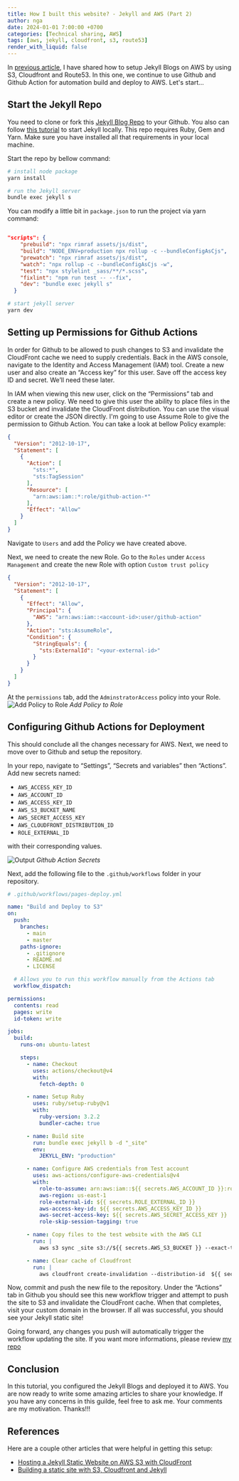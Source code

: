 ```yaml
---
title: How I built this website? - Jekyll and AWS (Part 2)
author: nga
date: 2024-01-01 7:00:00 +0700
categories: [Technical sharing, AWS]
tags: [aws, jekyll, cloudfront, s3, route53]
render_with_liquid: false
---
```


In [previous article](/posts/how-i-built-this-website-part-1), I have shared how to setup Jekyll Blogs on AWS by using S3, Cloudfront and Route53. In this one, we continue to use Github and Github Action for automation build and deploy to AWS. Let's start...

## Start the Jekyll Repo

You need to clone or fork this [Jekyll Blog Repo](https://github.com/cotes2020/jekyll-theme-chirpy) to your Github. You also can follow [this tutorial](https://chirpy.cotes.page/posts/getting-started/) to start Jekyll locally. This repo requires Ruby, Gem and Yarn. Make sure you have installed all that requirements in your local machine.

Start the repo by bellow command:

```bash
# install node package
yarn install

# run the Jekyll server
bundle exec jekyll s
```

You can modify a little bit in `package.json` to run the project via yarn command:

```json

"scripts": {
    "prebuild": "npx rimraf assets/js/dist",
    "build": "NODE_ENV=production npx rollup -c --bundleConfigAsCjs",
    "prewatch": "npx rimraf assets/js/dist",
    "watch": "npx rollup -c --bundleConfigAsCjs -w",
    "test": "npx stylelint _sass/**/*.scss",
    "fixlint": "npm run test -- --fix",
    "dev": "bundle exec jekyll s" 
  }

```

```bash
# start jekyll server
yarn dev
```

## Setting up Permissions for Github Actions

In order for Github to be allowed to push changes to S3 and invalidate the CloudFront cache we need to supply credentials. Back in the AWS console, navigate to the Identity and Access Management (IAM) tool. Create a new user and also create an “Access key” for this user. Save off the access key ID and secret. We’ll need these later.

In IAM when viewing this new user, click on the “Permissions” tab and create a new policy. We need to give this user the ability to place files in the S3 bucket and invalidate the CloudFront distribution. You can use the visual editor or create the JSON directly. I'm going to use Assume Role to give the permission to Github Action. You can take a look at bellow Policy example:

```json
{
  "Version": "2012-10-17",
  "Statement": [
    {
      "Action": [
        "sts:*",
        "sts:TagSession"
      ],
      "Resource": [
        "arn:aws:iam::*:role/github-action-*"
      ],
      "Effect": "Allow"
    }
  ]
}
```

Navigate to `Users` and add the Policy we have created above.

Next, we need to create the new Role. Go to the `Roles` under `Access Management` and create the new Role with option `Custom trust policy`

```json
{
  "Version": "2012-10-17",
  "Statement": [
    {
      "Effect": "Allow",
      "Principal": {
        "AWS": "arn:aws:iam::<account-id>:user/github-action"
      },
      "Action": "sts:AssumeRole",
      "Condition": {
        "StringEquals": {
          "sts:ExternalId": "<your-external-id>"
        }
      }
    }
  ]
}
```

At the `permissions` tab, add the `AdminstratorAccess` policy into your Role.
![Add Policy to Role](/assets/img/posts/how-i-built-this-website/add-policy-to-role.png)
_Add Policy to Role_

## Configuring Github Actions for Deployment
This should conclude all the changes necessary for AWS. Next, we need to move over to Github and setup the repository.

In your repo, navigate to “Settings”, “Secrets and variables” then “Actions”. Add new secrets named:
 - `AWS_ACCESS_KEY_ID`
 - `AWS_ACCOUNT_ID`
 - `AWS_ACCESS_KEY_ID`
 - `AWS_S3_BUCKET_NAME`
 - `AWS_SECRET_ACCESS_KEY`
 - `AWS_CLOUDFRONT_DISTRIBUTION_ID`
 - `ROLE_EXTERNAL_ID`

with their corresponding values. 

![Output](/assets/img/posts/how-i-built-this-website/github-action-secrets.png)
_Github Action Secrets_

Next, add the following file to the `.github/workflows` folder in your repository.

```yaml
# .github/workflows/pages-deploy.yml

name: "Build and Deploy to S3"
on:
  push:
    branches:
      - main
      - master
    paths-ignore:
      - .gitignore
      - README.md
      - LICENSE

  # Allows you to run this workflow manually from the Actions tab
  workflow_dispatch:

permissions:
  contents: read
  pages: write
  id-token: write

jobs:
  build:
    runs-on: ubuntu-latest

    steps:
      - name: Checkout
        uses: actions/checkout@v4
        with:
          fetch-depth: 0

      - name: Setup Ruby
        uses: ruby/setup-ruby@v1
        with:
          ruby-version: 3.2.2
          bundler-cache: true

      - name: Build site
        run: bundle exec jekyll b -d "_site"
        env:
          JEKYLL_ENV: "production"

      - name: Configure AWS credentials from Test account
        uses: aws-actions/configure-aws-credentials@v4
        with:
          role-to-assume: arn:aws:iam::${{ secrets.AWS_ACCOUNT_ID }}:role/<role-name>
          aws-region: us-east-1
          role-external-id: ${{ secrets.ROLE_EXTERNAL_ID }}
          aws-access-key-id: ${{ secrets.AWS_ACCESS_KEY_ID }}
          aws-secret-access-key: ${{ secrets.AWS_SECRET_ACCESS_KEY }}
          role-skip-session-tagging: true

      - name: Copy files to the test website with the AWS CLI
        run: |
          aws s3 sync _site s3://${{ secrets.AWS_S3_BUCKET }} --exact-timestamps --delete

      - name: Clear cache of Cloudfront
        run: |
          aws cloudfront create-invalidation --distribution-id  ${{ secrets.DISTRIBUTION_ID }} --paths "/*"

```

Now, commit and push the new file to the repository. Under the “Actions” tab in Github you should see this new workflow trigger and attempt to push the site to S3 and invalidate the CloudFront cache. When that completes, visit your custom domain in the browser. If all was successful, you should see your Jekyll static site!

Going forward, any changes you push will automatically trigger the workflow updating the site. If you want more informations, please review [my repo](https://github.com/ngahoangvan/blog)

## Conclusion

In this tutorial, you configured the Jekyll Blogs and deployed it to AWS. You are now ready to write some amazing articles to share your knowledge. If you have any concerns in this guilde, feel free to ask me. Your comments are my motivation. Thanks!!!

## References
Here are a couple other articles that were helpful in getting this setup:
- [Hosting a Jekyll Static Website on AWS S3 with CloudFront](https://predicatemethod.com/posts/hosting-a-jekyll-static-website-on-aws-s3-with-cloudfront/)
- [Building a static site with S3, Cloudfront and Jekyll](https://techroads.org/building-a-static-site-with-s3-cloudfront-and-jekyll/)
